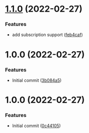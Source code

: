 # [1.1.0](https://github.com/merged-js/urql-live-query-sse-exchange/compare/v1.0.0...v1.1.0) (2022-02-27)


### Features

* add subscription support ([feb4caf](https://github.com/merged-js/urql-live-query-sse-exchange/commit/feb4caf9744232fecb121838f4a1120243582fea))

# 1.0.0 (2022-02-27)


### Features

* Initial commit ([3b084a5](https://github.com/merged-js/urql-live-query-sse-exchange/commit/3b084a5d1aa1c9fe1c4ec1e44c3ecacd516e63b4))

# 1.0.0 (2022-02-27)


### Features

* Initial commit ([0c44105](https://github.com/merged-js/urql-live-query-sse-exchange/commit/0c44105771e57bc87b3f08739cdb307ddc44ff44))
